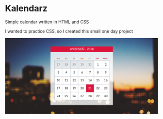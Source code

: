 # Kalendarz

Simple calendar written in HTML and CSS

I wanted to practice CSS, so I created this small one day project

![Screenshot](./img/screen.png)

